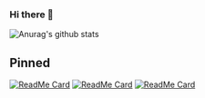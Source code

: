 ### Hi there 👋

![Anurag's github stats](https://github-readme-stats.vercel.app/api?username=haxqer&show_icons=true)

## Pinned

[![ReadMe Card](https://github-readme-stats-ten.vercel.app/api/pin/?username=haxqer&repo=jira)](https://github.com/haxqer/jira)
[![ReadMe Card](https://github-readme-stats-ten.vercel.app/api/pin/?username=haxqer&repo=confluence)](https://github.com/haxqer/confluence)
[![ReadMe Card](https://github-readme-stats-ten.vercel.app/api/pin/?username=haxqer&repo=vast)](https://github.com/haxqer/vast)
